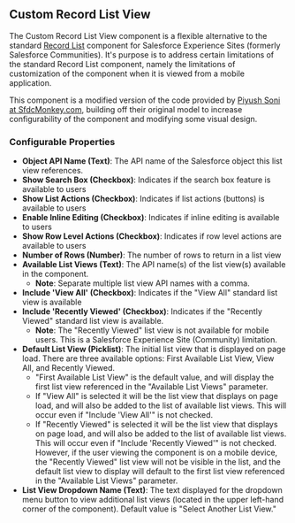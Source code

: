 ## Custom Record List View

The Custom Record List View component is a flexible alternative to the standard [Record List](https://help.salesforce.com/articleView?id=sf.rss_record_list_view.htm&type=5) component for Salesforce Experience Sites (formerly Salesforce Communities). It's purpose is to address certain limitations of the standard Record List component, namely the limitations of customization of the component when it is viewed from a mobile application. 

This component is a modified version of the code provided by [Piyush Soni at SfdcMonkey.com](https://sfdcmonkey.com/2019/02/03/dynamic-list-view-salesforce-lightning/), building off their original model to increase configurability of the component and modifying some visual design.

### Configurable Properties

* **Object API Name (Text)**: The API name of the Salesforce object this list view references.
* **Show Search Box (Checkbox)**: Indicates if the search box feature is available to users
* **Show List Actions (Checkbox)**: Indicates if list actions (buttons) is available to users
* **Enable Inline Editing (Checkbox)**: Indicates if inline editing is available to users
* **Show Row Level Actions (Checkbox)**: Indicates if row level actions are available to users
* **Number of Rows (Number)**: The number of rows to return in a list view
* **Available List Views (Text)**: The API name(s) of the list view(s) available in the component. 
  * **Note**: Separate multiple list view API names with a comma.
* **Include 'View All' (Checkbox)**: Indicates if the "View All" standard list view is available
* **Include 'Recently Viewed' (Checkbox)**: Indicates if the "Recently Viewed" standard list view is available. 
  * **Note**: The "Recently Viewed" list view is not available for mobile users. This is a Salesforce Experience Site (Community) limitation.
* **Default List View (Picklist)**: The initial list view that is displayed on page load. There are three available options: First Available List View, View All, and Recently Viewed.
  * "First Available List View" is the default value, and will display the first list view referenced in the "Available List Views" parameter. 
  * If "View All" is selected it will be the list view that displays on page load, and will also be added to the list of available list views. This will occur even if "Include 'View All'" is not checked.
  * If "Recently Viewed" is selected it will be the list view that displays on page load, and will also be added to the list of available list views. This will occur even if "Include 'Recently Viewed'" is not checked. However, if the user viewing the component is on a mobile device, the "Recently Viewed" list view will not be visible in the list, and the default list view to display will default to the first list view referenced in the "Available List Views" parameter.
* **List View Dropdown Name (Text)**: The text displayed for the dropdown menu button to view additional list views (located in the upper left-hand corner of the component). Default value is "Select Another List View."
